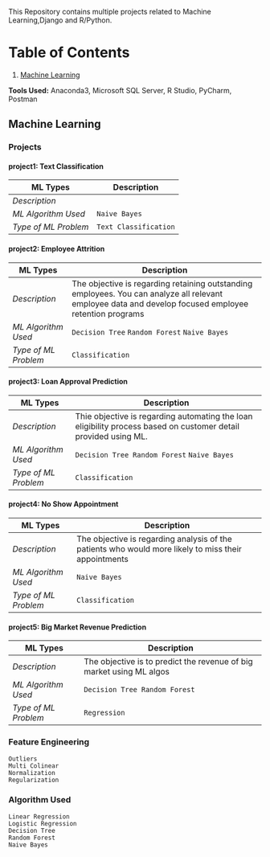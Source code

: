 

This Repository contains multiple projects related to Machine Learning,Django and R/Python.

# Table of Contents
1. [Machine Learning](#machine-learning)

<b>Tools Used:</b> Anaconda3, Microsoft SQL Server, R Studio, PyCharm, Postman

## Machine Learning

### Projects

#### project1: Text Classification

| ML Types | Description |
| --- | --- |
| *Description* |  |
| *ML Algorithm Used* | `Naive Bayes` |
| *Type of ML Problem* | `Text Classification` |


#### project2: Employee Attrition

| ML Types | Description |
| --- | --- |
| *Description* | The objective is regarding retaining outstanding employees. You can analyze all relevant employee data and develop focused employee retention programs |
| *ML Algorithm Used* | `Decision Tree` `Random Forest` `Naive Bayes` |
| *Type of ML Problem* | `Classification` |

#### project3: Loan Approval Prediction

| ML Types | Description |
| --- | --- |
| *Description* | Thie objective is regarding automating the loan eligibility process based on customer detail provided using ML. |
| *ML Algorithm Used* | `Decision Tree Random Forest` `Naive Bayes` |
| *Type of ML Problem* | `Classification` |

#### project4: No Show Appointment

| ML Types | Description |
| --- | --- |
| *Description* | The objective is regarding analysis of the patients who would more likely to miss their appointments |
| *ML Algorithm Used* | `Naive Bayes` |
| *Type of ML Problem* | `Classification` |

#### project5: Big Market Revenue Prediction

| ML Types | Description |
| --- | --- |
| *Description* | The objective is to predict the revenue of big market using ML algos |
| *ML Algorithm Used* | `Decision Tree Random Forest` |
| *Type of ML Problem* | `Regression` |


### Feature Engineering
`Outliers`<br>
`Multi Colinear`<br>
`Normalization`<br>
`Regularization`<br>

### Algorithm Used
`Linear Regression`<br>
`Logistic Regression`<br>
`Decision Tree`<br>
`Random Forest`<br>
`Naive Bayes`<br>


